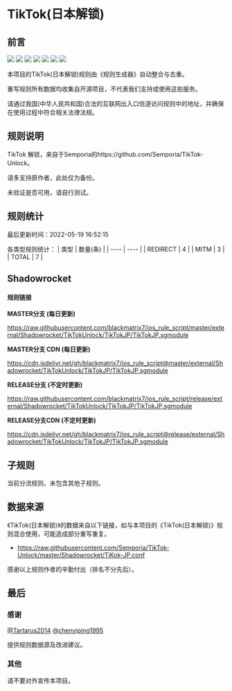 # TikTok(日本解锁)

## 前言

![](https://shields.io/badge/-移除重复规则-ff69b4) ![](https://shields.io/badge/-DOMAIN与DOMAIN--SUFFIX合并-green) ![](https://shields.io/badge/-DOMAIN与DOMAIN--KEYWORD合并-9cf) ![](https://shields.io/badge/-IP--CIDR(6)合并-blueviolet) ![](https://shields.io/badge/-MITM--HOSTNAME合并-brightgreen) ![](https://shields.io/badge/-Shadowrocket定制化规则-7cd1e3) ![](https://shields.io/badge/-正则推导HOSTNAME-033da7) 

本项目的TikTok(日本解锁)规则由《规则生成器》自动整合与去重。

重写规则所有数据均收集自开源项目，不代表我们支持或使用这些服务。

请通过我国(中华人民共和国)合法的互联网出入口信道访问规则中的地址，并确保在使用过程中符合相关法律法规。
## 规则说明
TikTok 解锁，来自于Semporia的https://github.com/Semporia/TikTok-Unlock。

请多支持原作者，此处仅为备份。

未验证是否可用，请自行测试。

## 规则统计

最后更新时间：2022-05-19 16:52:15

各类型规则统计：
| 类型 | 数量(条)  | 
| ---- | ----  |
| REDIRECT | 4  | 
| MITM | 3  | 
| TOTAL | 7  | 


## Shadowrocket 

#### 规则链接
**MASTER分支 (每日更新)**

https://raw.githubusercontent.com/blackmatrix7/ios_rule_script/master/external/Shadowrocket/TikTokUnlock/TikTokJP/TikTokJP.sgmodule

**MASTER分支 CDN (每日更新)**

https://cdn.jsdelivr.net/gh/blackmatrix7/ios_rule_script@master/external/Shadowrocket/TikTokUnlock/TikTokJP/TikTokJP.sgmodule

**RELEASE分支 (不定时更新)**

https://raw.githubusercontent.com/blackmatrix7/ios_rule_script/release/external/Shadowrocket/TikTokUnlock/TikTokJP/TikTokJP.sgmodule

**RELEASE分支CDN (不定时更新)**

https://cdn.jsdelivr.net/gh/blackmatrix7/ios_rule_script@release/external/Shadowrocket/TikTokUnlock/TikTokJP/TikTokJP.sgmodule

## 子规则

当前分流规则，未包含其他子规则。


## 数据来源

《TikTok(日本解锁)》的数据来自以下链接，如与本项目的《TikTok(日本解锁)》规则混合使用，可能造成部分重写重复。

- https://raw.githubusercontent.com/Semporia/TikTok-Unlock/master/Shadowrocket/TiKok-JP.conf


感谢以上规则作者的辛勤付出（排名不分先后）。

## 最后

### 感谢

[@Tartarus2014](https://github.com/Tartarus2014)  [@chenyiping1995](https://github.com/chenyiping1995) 

提供规则数据源及改进建议。

### 其他

请不要对外宣传本项目。